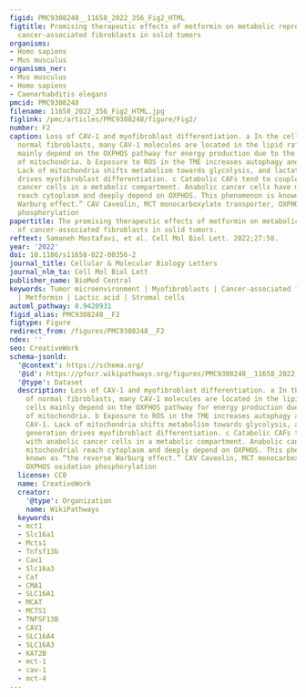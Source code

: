 ```yaml
---
figid: PMC9308248__11658_2022_356_Fig2_HTML
figtitle: Promising therapeutic effects of metformin on metabolic reprogramming of
  cancer-associated fibroblasts in solid tumors
organisms:
- Homo sapiens
- Mus musculus
organisms_ner:
- Mus musculus
- Homo sapiens
- Caenorhabditis elegans
pmcid: PMC9308248
filename: 11658_2022_356_Fig2_HTML.jpg
figlink: /pmc/articles/PMC9308248/figure/Fig2/
number: F2
caption: Loss of CAV-1 and myofibroblast differentiation. a In the cell membrane of
  normal fibroblasts, many CAV-1 molecules are located in the lipid raft. These cells
  mainly depend on the OXPHOS pathway for energy production due to the high number
  of mitochondria. b Exposure to ROS in the TME increases autophagy and loss of CAV-1.
  Lack of mitochondria shifts metabolism towards glycolysis, and lactate generation
  drives myofibroblast differentiation. c Catabolic CAFs tend to couple with anabolic
  cancer cells in a metabolic compartment. Anabolic cancer cells have mitochondrial
  reach cytoplasm and deeply depend on OXPHOS. This phenomenon is known as “the reverse
  Warburg effect.” CAV Caveolin, MCT monocarboxylate transporter, OXPHOS oxidation
  phosphorylation
papertitle: The promising therapeutic effects of metformin on metabolic reprogramming
  of cancer-associated fibroblasts in solid tumors.
reftext: Samaneh Mostafavi, et al. Cell Mol Biol Lett. 2022;27:58.
year: '2022'
doi: 10.1186/s11658-022-00356-2
journal_title: Cellular & Molecular Biology Letters
journal_nlm_ta: Cell Mol Biol Lett
publisher_name: BioMed Central
keywords: Tumor microenvironment | Myofibroblasts | Cancer-associated fibroblasts
  | Metformin | Lactic acid | Stromal cells
automl_pathway: 0.9420931
figid_alias: PMC9308248__F2
figtype: Figure
redirect_from: /figures/PMC9308248__F2
ndex: ''
seo: CreativeWork
schema-jsonld:
  '@context': https://schema.org/
  '@id': https://pfocr.wikipathways.org/figures/PMC9308248__11658_2022_356_Fig2_HTML.html
  '@type': Dataset
  description: Loss of CAV-1 and myofibroblast differentiation. a In the cell membrane
    of normal fibroblasts, many CAV-1 molecules are located in the lipid raft. These
    cells mainly depend on the OXPHOS pathway for energy production due to the high number
    of mitochondria. b Exposure to ROS in the TME increases autophagy and loss of
    CAV-1. Lack of mitochondria shifts metabolism towards glycolysis, and lactate
    generation drives myofibroblast differentiation. c Catabolic CAFs tend to couple
    with anabolic cancer cells in a metabolic compartment. Anabolic cancer cells have
    mitochondrial reach cytoplasm and deeply depend on OXPHOS. This phenomenon is
    known as “the reverse Warburg effect.” CAV Caveolin, MCT monocarboxylate transporter,
    OXPHOS oxidation phosphorylation
  license: CC0
  name: CreativeWork
  creator:
    '@type': Organization
    name: WikiPathways
  keywords:
  - mct1
  - Slc16a1
  - Mcts1
  - Tnfsf13b
  - Cav1
  - Slc16a3
  - Caf
  - CMA1
  - SLC16A1
  - MCAT
  - MCTS1
  - TNFSF13B
  - CAV1
  - SLC16A4
  - SLC16A3
  - KAT2B
  - mct-1
  - cav-1
  - mct-4
---
```

